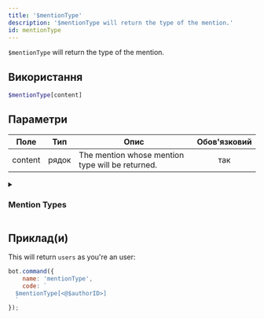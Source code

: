 ```yaml
---
title: '$mentionType'
description: '$mentionType will return the type of the mention.'
id: mentionType
---
```


`$mentionType` will return the type of the mention.

## Використання

```php
$mentionType[content]
```

## Параметри

| Поле    | Тип   | Опис                                             | Обов'язковий |
| ------- | ----- | ------------------------------------------------ |:------------:|
| content | рядок | The mention whose mention type will be returned. |     так      |

<details>
  <summary> <h3> Mention Types </h3></summary>

| Тип      | Опис                              |
| -------- | --------------------------------- |
| everyone | `@everyone` and `@here` mentions. |
| users    | All user mentions.                |
| roles    | All role mentions.                |
| all      | Everything listed above.          |

</details>

## Приклад(и)

This will return `users` as you're an user:

```javascript
bot.command({
    name: 'mentionType',
    code: `
  $mentionType[<@$authorID>]
  `
});
```
